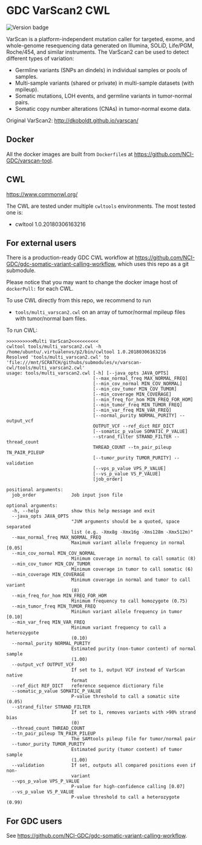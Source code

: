 # GDC VarScan2 CWL
![Version badge](https://img.shields.io/badge/VarScan-v2.3.9-<COLOR>.svg)

VarScan is a platform-independent mutation caller for targeted, exome, and whole-genome resequencing data generated on Illumina, SOLiD, Life/PGM, Roche/454, and similar instruments. The VarScan2 can be used to detect different types of variation:
*   Germline variants (SNPs an dindels) in individual samples or pools of samples.
*   Multi-sample variants (shared or private) in multi-sample datasets (with mpileup).
*   Somatic mutations, LOH events, and germline variants in tumor-normal pairs.
*   Somatic copy number alterations (CNAs) in tumor-normal exome data.

Original VarScan2: http://dkoboldt.github.io/varscan/

## Docker

All the docker images are built from `Dockerfile`s at https://github.com/NCI-GDC/varscan-tool.

## CWL

https://www.commonwl.org/

The CWL are tested under multiple `cwltools` environments. The most tested one is:
* cwltool 1.0.20180306163216


## For external users

There is a production-ready GDC CWL workflow at https://github.com/NCI-GDC/gdc-somatic-variant-calling-workflow, which uses this repo as a git submodule.

Please notice that you may want to change the docker image host of `dockerPull:` for each CWL.

To use CWL directly from this repo, we recommend to run
* `tools/multi_varscan2.cwl` on an array of tumor/normal mpileup files with tumor/normal bam files.

To run CWL:

```
>>>>>>>>>>Multi VarScan2<<<<<<<<<<
cwltool tools/multi_varscan2.cwl -h
/home/ubuntu/.virtualenvs/p2/bin/cwltool 1.0.20180306163216
Resolved 'tools/multi_varscan2.cwl' to 'file:///mnt/SCRATCH/githubs/submodules/v/varscan-cwl/tools/multi_varscan2.cwl'
usage: tools/multi_varscan2.cwl [-h] [--java_opts JAVA_OPTS]
                                [--max_normal_freq MAX_NORMAL_FREQ]
                                [--min_cov_normal MIN_COV_NORMAL]
                                [--min_cov_tumor MIN_COV_TUMOR]
                                [--min_coverage MIN_COVERAGE]
                                [--min_freq_for_hom MIN_FREQ_FOR_HOM]
                                [--min_tumor_freq MIN_TUMOR_FREQ]
                                [--min_var_freq MIN_VAR_FREQ]
                                [--normal_purity NORMAL_PURITY] --output_vcf
                                OUTPUT_VCF --ref_dict REF_DICT
                                [--somatic_p_value SOMATIC_P_VALUE]
                                --strand_filter STRAND_FILTER --thread_count
                                THREAD_COUNT --tn_pair_pileup TN_PAIR_PILEUP
                                [--tumor_purity TUMOR_PURITY] --validation
                                [--vps_p_value VPS_P_VALUE]
                                [--vs_p_value VS_P_VALUE]
                                [job_order]

positional arguments:
  job_order             Job input json file

optional arguments:
  -h, --help            show this help message and exit
  --java_opts JAVA_OPTS
                        "JVM arguments should be a quoted, space separated
                        list (e.g. -Xmx8g -Xmx16g -Xms128m -Xmx512m)"
  --max_normal_freq MAX_NORMAL_FREQ
                        Maximum variant allele frequency in normal [0.05]
  --min_cov_normal MIN_COV_NORMAL
                        Minimum coverage in normal to call somatic (8)
  --min_cov_tumor MIN_COV_TUMOR
                        Minimum coverage in tumor to call somatic (6)
  --min_coverage MIN_COVERAGE
                        Minimum coverage in normal and tumor to call variant
                        (8)
  --min_freq_for_hom MIN_FREQ_FOR_HOM
                        Minimum frequency to call homozygote (0.75)
  --min_tumor_freq MIN_TUMOR_FREQ
                        Minimun variant allele frequency in tumor [0.10]
  --min_var_freq MIN_VAR_FREQ
                        Minimum variant frequency to call a heterozygote
                        (0.10)
  --normal_purity NORMAL_PURITY
                        Estimated purity (non-tumor content) of normal sample
                        (1.00)
  --output_vcf OUTPUT_VCF
                        If set to 1, output VCF instead of VarScan native
                        format
  --ref_dict REF_DICT   reference sequence dictionary file
  --somatic_p_value SOMATIC_P_VALUE
                        P-value threshold to call a somatic site (0.05)
  --strand_filter STRAND_FILTER
                        If set to 1, removes variants with >90% strand bias
                        (0)
  --thread_count THREAD_COUNT
  --tn_pair_pileup TN_PAIR_PILEUP
                        The SAMtools pileup file for tumor/normal pair
  --tumor_purity TUMOR_PURITY
                        Estimated purity (tumor content) of tumor sample
                        (1.00)
  --validation          If set, outputs all compared positions even if non-
                        variant
  --vps_p_value VPS_P_VALUE
                        P-value for high-confidence calling [0.07]
  --vs_p_value VS_P_VALUE
                        P-value threshold to call a heterozygote (0.99)
```

## For GDC users

See https://github.com/NCI-GDC/gdc-somatic-variant-calling-workflow.
